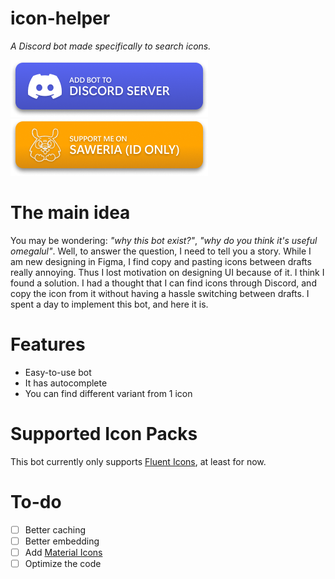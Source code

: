 # icon-helper
*A Discord bot made specifically to search icons.*

[![Add this bot to your Discord server](/.github/assets/add%20bot%20button.png)](https://google.com)
[![Support me on Saweria (Indonesia only)](/.github/assets/support%20button.png)](https://saweria.co/loominatrx)

# The main idea
You may be wondering: *"why this bot exist?"*, *"why do you think it's useful omegalul"*. Well, to answer the question, I need to tell you a story. While I am new designing in Figma, I find copy and pasting icons between drafts really annoying. Thus I lost motivation on designing UI because of it. I think I found a solution. I had a thought that I can find icons through Discord, and copy the icon from it without having a hassle switching between drafts. I spent a day to implement this bot, and here it is.

# Features
- Easy-to-use bot
- It has autocomplete
- You can find different variant from 1 icon

# Supported Icon Packs
This bot currently only supports [Fluent Icons](https://github.com/microsoft/fluentui-system-icons), at least for now.

# To-do
- [ ] Better caching
- [ ] Better embedding
- [ ] Add [Material Icons](https://github.com/google/material-desgin-icons)
- [ ] Optimize the code